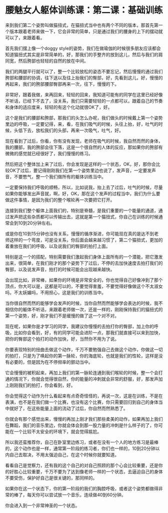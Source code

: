 # 腰魅女人躯体训练课：第二课：基础训练

来到我们第二个姿势叫做猫扭式，在猫扭式当中也有两个不同的版本，那首先第一个版本跟着老师来做一下，它会非常的简单，只是通过我们的腰身的上下的摆动就可以了，来跟着看。

首先我们摆上像一个doggy style的姿势，我们在做瑜伽的时候很多朋友应该都会知道猫扭式其实是非常简单的，好，那我们的手整齐的放到这儿，然后与我们的肩同宽，然后胯部也轻轻的自然的放在中间。

我们的两腿平行就可以了，整一个比较放松的姿态不要忘记，然后慢慢的通过我们胯部和腰部的协调，往下送以及往上抬我们的臀部，好，先看到这儿，好，慢慢的再起来，我们的胯部腰部臀部再来一次，往下，慢慢的下。

非常好，跟着我做，来再回来，轻轻的回来，我知道可能有的同学在这里已经好像不听话，已经下不去了，没关系，我们只需要轻轻的一点都可以，跟着自己的节奏和身体的适应度来，轻轻的有这个化动就很OK了，好。

这个是我们的腰部和胯部，那我们的头怎么办呢，我们做头的时候戴上第一个姿势里边的呼吸，一定要记得，来，看，在我们吸气的时候，头往上抬，好，吐气的时候，头低下去，放松我们的头部，再来一次吸气，吐气，好。

现在看到了过后，你看，你有没有发现，老师在吸气的时候，我自然而然的身体，我的腰部，我的胯部会往下落，这是一个很自然的人体的反应，那如果你的胯部有微微的感觉就已经很好了，我们慢慢的练习。

然后把这个整体加上来了过后，你会发现是这样的一个状态，OK，好，那你会比较OK了过后，要记得刚刚我们在第一个姿势里边也说了，发声音，一定要发声音，不要憋气，整一个我们做所有的躯体训练当中。

一定要保持我们呼吸的顺畅，所以，比如说我，抬上去了过后，吐气的时候，尽量如果你能够发出声音就，啊，好，OK，那在这个发声的过程当中，我们为什么要做这件事情，是因为我们的整个喉轮再一次要把它打开。

连接到我们整个躯体上面我们的，特别是脊髓，是我们重要的一个能量的通道，通过发声把这些杂质都可以传输出去，这就是第一个猫扭式，你自己在训练的时候通常会到10到20分钟左右。

或是你在10到15分钟也没有关系，慢慢的循序渐进，你可能现在真的是达不到老师这样的一个弯度，可是没关系，你后面会越来越习惯了，第二个猫扭式，更加的着重放在我们的呼吸，以及说我们的臀部的拍打上面。

特别是这一个的搭配，特别需要我们激起我们身体上面所有的一个潜能，把它激发出来，很简单，在我们刚才的那个姿势下了过后，不停的去加快速度去拍打我们的臀部，以及说发声音，拍打的时候可能会出现越来越快。

会出现比如，非常棒，如果你的环境是非常安全的，你也觉得自己好像冲到了那个顶点，你大可以是，这都是可以的，不要觉得害羞，不要觉得好像做这个不太淑女吗，不太妖媚吗，不用担心，这是我们的训练当中。

当你很自然而然的能够学会发声的时候，当你自然而然能够学会表达的时候，我不相信你的躯体不听话，来跟着老师做一次，还是一样的，刚刚保持我们的猫扭式的第一个姿势，好，刚才我们不是缓慢的做了这一个对不对。

现在呢，如果你是才学习的同学，我建议你慢慢的去拍打你的臀部，加上你的呼吸，比如你会看到，好，有的同学可能会进阶一点，那我们就直接可以来到加快，把你的臀部这个拍打的动作加快，好，当然你不用为了说。

你要表现特别的扭曲去做这个动作，千万不要勉强自己去做这个动作，你做这一切的拍打，只是为了唤起你的第一脉轮，你的海底轮，也就是我们的性轮，这样是没有必要的，但是因为在不停频率的颤动当中。

它会慢慢的被积起来，再加上我们的第一脉轮连通到我们喉轮的时候，整一个会打通的情况下，你就会觉得很自然，你的能量的冲刺就会非常的舒服，好，那发声加上刚刚我们的拍打，你会看到，好。

你会觉得这个动作为什么看起来有点奇奇怪怪的，再说一次，这是在训练，不是在表演，也不是在我们做一个比赛，也没有这个比赛，你只需要回归到自己的身体当中就好了，在这些能量上面的流动了过后，你自然而然熟悉了。

你就会有那个感觉出来，慢慢的再加上刚才我们那些柔美的动作，如果再加上我们在舞蹈，我们的音乐里边，你就会体会到那一股力量的冲刺是什么样子的了，你可能在一个比较不太安全的环境下，就会觉得尴尬。

所以我还蛮推荐你，自己在卧室里边练习，或者在没有一个人的地方练习是最棒的，这个动作也是一样，通常第一阶段的练习者，你们也一样的，10到20分钟以内自己去取决，不用太强迫自己，在这个时候你就要知道。

看看自己是觉察力，还有我的这个自己的对自己照顾的那个心会比较重要，还是你的好胜心比较重要，千万不要为了达到像老师一样的一个状态，去逼迫自己的身体不要受伤，保护好自己是很关键的，那同样的。

如果你在这一个状态下，你的第一阶段的我们的胸腔呼吸，或者这个姿势都做得非常的棒了，每天你可以尝试放一个音乐，连续做40到60分钟。

你会进入到一个非常神圣的一个状态。